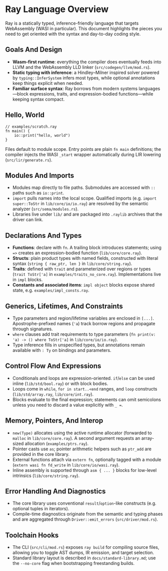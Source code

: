 # Ray Language Overview

Ray is a statically typed, inference-friendly language that targets WebAssembly (WASI in particular). This document highlights the pieces you need to get oriented with the syntax and day-to-day coding style.

## Goals And Design
- **Wasm-first runtime**: everything the compiler does eventually feeds into LLVM and the WebAssembly LLD linker (`src/codegen/llvm/mod.rs`).
- **Static typing with inference**: a Hindley–Milner inspired solver powered by `typing::InferSystem` infers most types, while optional annotations keep things explicit when needed.
- **Familiar surface syntax**: Ray borrows from modern systems languages—block expressions, traits, and expression-bodied functions—while keeping syntax compact.

## Hello, World

```ray
// examples/scratch.ray
fn main() {
    io::print("hello, world")
}
```

Files default to module scope. Entry points are plain `fn main` definitions; the compiler injects the WASI `_start` wrapper automatically during LIR lowering (`src/lir/generate.rs`).

## Modules And Imports
- Modules map directly to file paths. Submodules are accessed with `::` paths such as `io::print`.
- `import` pulls names into the local scope. Qualified imports (e.g. `import super::ToStr` in `lib/core/io/io.ray`) are resolved by the semantic analyzer (`src/sema/modules.rs`).
- Libraries live under `lib/` and are packaged into `.raylib` archives that the driver can link.

## Declarations And Types
- **Functions**: declare with `fn`. A trailing block introduces statements; using `=>` creates an expression-bodied function (`lib/core/core.ray`).
- **Structs**: plain product types with named fields, constructed with literal syntax (`string { raw_ptr, len }` in `lib/core/string.ray`).
- **Traits**: defined with `trait` and parameterized over regions or types (`trait ToStr['a]` in `examples/traits_no_core.ray`). Implementations live in `impl` blocks.
- **Constants and associated items**: `impl object` blocks expose shared state, e.g. `examples/impl_consts.ray`.

## Generics, Lifetimes, And Constraints
- Type parameters and region/lifetime variables are enclosed in `[...]`. Apostrophe-prefixed names (`'a`) track borrow regions and propagate through signatures.
- `where` clauses add trait requirements to type parameters (`fn print(v: 'a) -> () where ToStr['a]` in `lib/core/io/io.ray`).
- Type inference fills in unspecified types, but annotations remain available with `: Ty` on bindings and parameters.

## Control Flow And Expressions
- Conditionals and loops are expression-oriented. `if`/`else` can be used inline (`lib/std/bool.ray`) or with block bodies.
- Loops come in `while`, `for in start..<end` ranges, and `loop` constructs (`lib/std/array.ray`, `lib/core/int.ray`).
- Blocks evaluate to the final expression; statements can omit semicolons unless you need to discard a value explicitly with `_ =`.

## Memory, Pointers, And Interop
- `new(Type)` allocates using the active runtime allocator (forwarded to `malloc` in `lib/core/core.ray`). A second argument requests an array-sized allocation (`examples/ptrs.ray`).
- Pointer casts use `as`; pointer arithmetic helpers such as `ptr_add` are provided in the core library.
- External functions attach via `extern fn`, optionally tagged with a module (`extern wasi fn fd_write` in `lib/core/io/wasi.ray`).
- Inline assembly is supported through `asm { ... }` blocks for low-level intrinsics (`lib/core/string.ray`).

## Error Handling And Diagnostics
- The core library uses conventional `result`/`option`-like constructs (e.g. optional tuples in iterators).
- Compile-time diagnostics originate from the semantic and typing phases and are aggregated through `Driver::emit_errors` (`src/driver/mod.rs`).

## Toolchain Hooks
- The CLI (`src/cli/mod.rs`) exposes `ray build` for compiling source files, allowing you to toggle AST dumps, IR emission, and target selection.
- Standard library layout is described in `docs/standard-library.md`; use the `--no-core` flag when bootstrapping freestanding builds.
